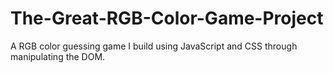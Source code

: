 # The-Great-RGB-Color-Game-Project
A RGB color guessing game I build using JavaScript and CSS through manipulating the DOM.
